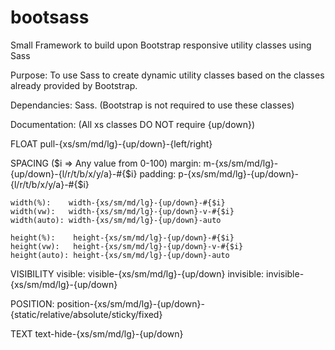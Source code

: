 # bootsass
Small Framework to build upon Bootstrap responsive utility classes using Sass

Purpose:
  To use Sass to create dynamic utility classes based on the classes already provided by Bootstrap. 
  
Dependancies: 
  Sass. 
  (Bootstrap is not required to use these classes)
  
Documentation:
(All xs classes DO NOT require {up/down})

  FLOAT
    pull-{xs/sm/md/lg}-{up/down}-{left/right}
    
  SPACING
  ($i => Any value from 0-100)
    margin:      m-{xs/sm/md/lg}-{up/down}-{l/r/t/b/x/y/a}-#{$i} 
    padding:     p-{xs/sm/md/lg}-{up/down}-{l/r/t/b/x/y/a}-#{$i} 
    
    width(%):    width-{xs/sm/md/lg}-{up/down}-#{$i}
    width(vw):   width-{xs/sm/md/lg}-{up/down}-v-#{$i}
    width(auto): width-{xs/sm/md/lg}-{up/down}-auto
    
    height(%):    height-{xs/sm/md/lg}-{up/down}-#{$i}
    height(vw):   height-{xs/sm/md/lg}-{up/down}-v-#{$i}
    height(auto): height-{xs/sm/md/lg}-{up/down}-auto
    
   VISIBILITY
    visible:   visible-{xs/sm/md/lg}-{up/down}
    invisible: invisible-{xs/sm/md/lg}-{up/down}
    
   POSITION: 
    position-{xs/sm/md/lg}-{up/down}-{static/relative/absolute/sticky/fixed}
    
   TEXT
    text-hide-{xs/sm/md/lg}-{up/down}
    
   
